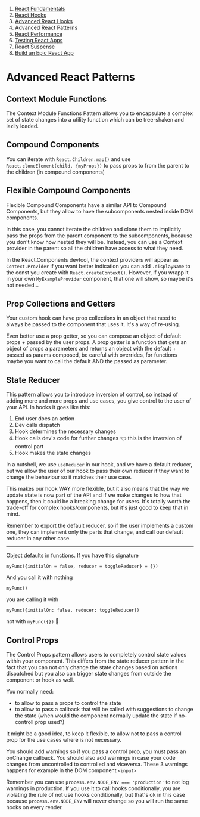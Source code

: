 1. [React Fundamentals](./react-fundamentals.md)
2. [React Hooks](./react-hooks.md)
3. [Advanced React Hooks](./advanced-react-hooks.md)
4. Advanced React Patterns
5. [React Performance](./react-performance.md)
6. [Testing React Apps](./testing-react-apps.md)
7. [React Suspense](./react-suspense.md)
8. [Build an Epic React App](./build-an-epic-react-app.md)

# Advanced React Patterns

## Context Module Functions

The Context Module Functions Pattern allows you to encapsulate a complex set of
state changes into a utility function which can be tree-shaken and lazily
loaded.

## Compound Components

You can iterate with `React.Children.map()` and use
`React.cloneElement(child, {myProps})` to pass props to from the parent to the
children (in compound components)

## Flexible Compound Components

Flexible Compound Components have a similar API to Compound Components, but they
allow to have the subcomponents nested inside DOM components.

In this case, you cannot iterate the children and clone them to implicitly pass
the props from the parent component to the subcomponents, because you don't know
how nested they will be. Instead, you can use a Context provider in the parent
so all the children have access to what they need.

In the React.Components devtool, the context providers will appear as
`Context.Provider` if you want better indication you can add `.displayName` to
the const you create with `React.createContext()`. However, if you wrapp it in
your own `MyExampleProvider` component, that one will show, so maybe it's not
needed...

## Prop Collections and Getters

Your custom hook can have prop collections in an object that need to always be
passed to the component that uses it. It's a way of re-using.

Even better use a prop getter, so you can compose an object of default props +
passed by the user props. A prop getter is a function that gets an object of
props a parameters and returns an object with the default + passed as params
composed, be careful with overrides, for functions maybe you want to call the
default AND the passed as parameter.

## State Reducer

This pattern allows you to introduce inversion of control, so instead of adding
more and more props and use cases, you give control to the user of your API. In
hooks it goes like this:

1. End user does an action
2. Dev calls dispatch
3. Hook determines the necessary changes
4. Hook calls dev's code for further changes 👈 this is the inversion of control
   part
5. Hook makes the state changes

In a nutshell, we use `useReducer` in our hook, and we have a default reducer,
but we allow the user of our hook to pass their own reducer if they want to
change the behaviour so it matches their use case.

This makes our hook WAY more flexible, but it also means that the way we update
state is now part of the API and if we make changes to how that happens, then it
could be a breaking change for users. It's totally worth the trade-off for
complex hooks/components, but it's just good to keep that in mind.

Remember to export the default reducer, so if the user implements a custom one,
they can implement only the parts that change, and call our default reducer in
any other case.

---

Object defaults in functions. If you have this signature

```
myFunc({initialOn = false, reducer = toggleReducer} = {})
```

And you call it with nothing

```
myFunc()
```

you are calling it with

```
myFunc({initialOn: false, reducer: toggleReducer})
```

not with `myFunc({})` 🤯

## Control Props

The Control Props pattern allows users to completely control state values within
your component. This differs from the state reducer pattern in the fact that you
can not only change the state changes based on actions dispatched but you also
can trigger state changes from outside the component or hook as well.

You normally need:

- to allow to pass a props to control the state
- to allow to pass a callback that will be called with suggestions to change the
  state (when would the component normally update the state if no-controll prop
  used?)

It might be a good idea, to keep it flexible, to allow not to pass a control
prop for the use cases where is not necessary.

You should add warnings so if you pass a control prop, you must pass an onChange
callback. You should also add warnings in case your code changes from
uncontrolled to controlled and viceversa. These 3 warnings happens for example
in the DOM component `<input>`

Remember you can use `process.env.NODE_ENV === 'production'` to not log warnings
in production. If you use it to call hooks conditionally, you are violating the
rule of not use hooks conditionally, but that's ok in this case because
`process.env.NODE_ENV` will never change so you will run the same hooks on every
render.
